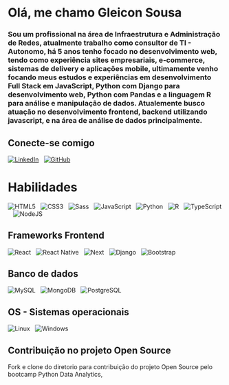 # Olá, me chamo Gleicon Sousa
### Sou um profissional na área de Infraestrutura e Administração de Redes, atualmente trabalho como consultor de TI - Autonomo, há 5 anos tenho focado no desenvolvimento web, tendo como experiência sites empresariais, e-commerce, sistemas de delivery e aplicações mobile, ultimamente venho focando meus estudos e experiências em desenvolvimento Full Stack em JavaScript, Python com Django para desenvolvimento web, Python com Pandas e a linguagem R para análise e manipulação de dados. Atualemente busco atuação no desenvolvimento frontend, backend utilizando javascript, e na área de análise de dados principalmente.

## Conecte-se comigo
[![LinkedIn](https://img.shields.io/badge/LinkedIn-0077B5?style=for-the-badge&logo=linkedin&logoColor=white)](https://www.linkedin.com/in/gleicon-sousa-543a8657/)&nbsp;&nbsp;&nbsp;[![GitHub](https://img.shields.io/badge/GitHub-100000?style=for-the-badge&logo=github&logoColor=white)](https://github.com/Belriax)

# Habilidades
![HTML5](https://img.shields.io/badge/HTML5-E34F26?style=for-the-badge&logo=html5&logoColor=white)&nbsp;&nbsp;&nbsp;![CSS3](https://img.shields.io/badge/CSS3-1572B6?style=for-the-badge&logo=css3&logoColor=white)&nbsp;&nbsp;&nbsp;![Sass](https://img.shields.io/badge/Sass-000?style=for-the-badge&logo=sass)&nbsp;&nbsp;&nbsp;![JavaScript](https://img.shields.io/badge/JavaScript-F7DF1E?style=for-the-badge&logo=javascript&logoColor=black)&nbsp;&nbsp;&nbsp;![Python](https://img.shields.io/badge/python-3670A0?style=for-the-badge&logo=python&logoColor=ffdd54)&nbsp;&nbsp;&nbsp;![R](https://img.shields.io/badge/R-276DC3?style=for-the-badge&logo=r&logoColor=white)&nbsp;&nbsp;&nbsp;![TypeScript](https://img.shields.io/badge/TypeScript-007ACC?style=for-the-badge&logo=typescript&logoColor=white)&nbsp;&nbsp;&nbsp;![NodeJS](https://img.shields.io/badge/node.js-6DA55F?style=for-the-badge&logo=node.js&logoColor=white)&nbsp;&nbsp;&nbsp;



## Frameworks Frontend

![React](https://img.shields.io/badge/React-20232A?style=for-the-badge&logo=react&logoColor=61DAFB)&nbsp;&nbsp;&nbsp;![React Native](https://img.shields.io/badge/React_Native-20232A?style=for-the-badge&logo=react&logoColor=61DAFB)&nbsp;&nbsp;&nbsp;![Next](https://img.shields.io/badge/Next-black?style=for-the-badge&logo=next.js&logoColor=white)&nbsp;&nbsp;&nbsp;![Django](https://img.shields.io/badge/django-%23092E20.svg?style=for-the-badge&logo=django&logoColor=white)&nbsp;&nbsp;&nbsp;![Bootstrap](https://img.shields.io/badge/-boostrap-0D1117?style=for-the-badge&logo=bootstrap&labelColor=0D1117)

## Banco de dados

![MySQL](https://img.shields.io/badge/MySQL-00000F?style=for-the-badge&logo=mysql&logoColor=white)&nbsp;&nbsp;&nbsp;![MongoDB](https://img.shields.io/badge/MongoDB-%234ea94b.svg?style=for-the-badge&logo=mongodb&logoColor=white)&nbsp;&nbsp;&nbsp;![PostgreSQL](https://img.shields.io/badge/PostgreSQL-000?style=for-the-badge&logo=postgresql)

## OS - Sistemas operacionais

![Linux](https://img.shields.io/badge/Linux-000?style=for-the-badge&logo=linux&logoColor=FCC624)&nbsp;&nbsp;&nbsp;![Windows](https://img.shields.io/badge/Windows-000?style=for-the-badge&logo=windows&logoColor=2CA5E0)



## Contribuição no projeto Open Source
Fork e clone do diretorio para contribuição do projeto Open Source pelo bootcamp Python Data Analytics,
